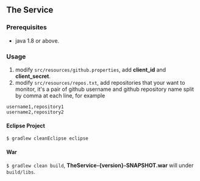 ## The Service

### Prerequisites
- java 1.8 or above.

### Usage

1. modify ``src/resources/github.properties``, add **client_id** and **client_secret**.
2. modify ``src/resources/repos.txt``, add repositories that your want to monitor, it's a pair of github username and github repository name split by comma at each line, for example 
```
username1,repository1
username2,repository2
```


#### Eclipse Project
``$ gradlew cleanEclipse eclipse``

#### War
``$ gradlew clean build``, **TheService-{version}-SNAPSHOT.war** will under ``build/libs``.